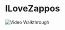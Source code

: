 # ILoveZappos

<img src='http://i.imgur.com/iKgZqyY.gif' title='Video Walkthrough' width='' alt='Video Walkthrough' />
